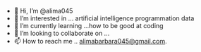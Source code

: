 - 👋 Hi, I’m @alima045
- 👀 I’m interested in ... artificial intelligence programmation data
- 🌱 I’m currently learning ...how to be good at coding 
- 💞️ I’m looking to collaborate on ...
- 📫 How to reach me .. alimabarbara045@gmail.com.

<!---
alima045/alima045 is a ✨ special ✨ repository because its `README.md` (this file) appears on your GitHub profile.
You can click the Preview link to take a look at your changes.
--->
